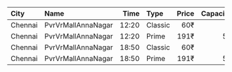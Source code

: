 | City    | Name               |  Time | Type    | Price | Capacity | Booked |
| :------ | :----------------- | ----: | :------ | ----: | -------: | -----: |
| Chennai | PvrVrMallAnnaNagar | 12:20 | Classic |   60₹ |        8 |      8 |
| Chennai | PvrVrMallAnnaNagar | 12:20 | Prime   |  191₹ |       55 |     11 |
| Chennai | PvrVrMallAnnaNagar | 18:50 | Classic |   60₹ |        8 |      8 |
| Chennai | PvrVrMallAnnaNagar | 18:50 | Prime   |  191₹ |       55 |      8 |